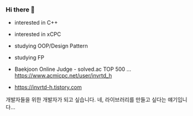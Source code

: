 ### Hi there 👋

<!--
**invrtd-h/invrtd-h** is a ✨ _special_ ✨ repository because its `README.md` (this file) appears on your GitHub profile.

Here are some ideas to get you started:

- 🔭 I’m currently working on ...
- 🌱 I’m currently learning ...
- 👯 I’m looking to collaborate on ...
- 🤔 I’m looking for help with ...
- 💬 Ask me about ...
- 📫 How to reach me: ...
- 😄 Pronouns: ...
- ⚡ Fun fact: ...
-->

* interested in C++
* interested in xCPC
* studying OOP/Design Pattern
* studying FP

* Baekjoon Online Judge - solved.ac TOP 500 ... https://www.acmicpc.net/user/invrtd_h
* https://invrtd-h.tistory.com

개발자들을 위한 개발자가 되고 싶습니다. 네, 라이브러리를 만들고 싶다는 얘기입니다...

